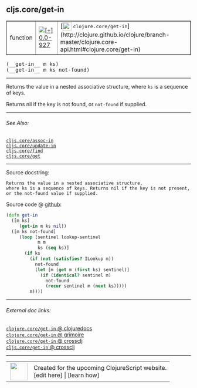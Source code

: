 ## cljs.core/get-in



 <table border="1">
<tr>
<td>function</td>
<td><a href="https://github.com/cljsinfo/cljs-api-docs/tree/0.0-927"><img valign="middle" alt="[+] 0.0-927" title="Added in 0.0-927" src="https://img.shields.io/badge/+-0.0--927-lightgrey.svg"></a> </td>
<td>
[<img height="24px" valign="middle" src="http://i.imgur.com/1GjPKvB.png"> <samp>clojure.core/get-in</samp>](http://clojure.github.io/clojure/branch-master/clojure.core-api.html#clojure.core/get-in)
</td>
</tr>
</table>


 <samp>
(__get-in__ m ks)<br>
</samp>
 <samp>
(__get-in__ m ks not-found)<br>
</samp>

---

Returns the value in a nested associative structure, where `ks` is a sequence of
keys.

Returns nil if the key is not found, or `not-found` if supplied.

---


###### See Also:

[`cljs.core/assoc-in`](cljs.core_assoc-in.md)<br>
[`cljs.core/update-in`](cljs.core_update-in.md)<br>
[`cljs.core/find`](cljs.core_find.md)<br>
[`cljs.core/get`](cljs.core_get.md)<br>

---


Source docstring:

```
Returns the value in a nested associative structure,
where ks is a sequence of keys. Returns nil if the key is not present,
or the not-found value if supplied.
```


Source code @ [github](https://github.com/clojure/clojurescript/blob/r1820/src/cljs/cljs/core.cljs#L2983-L3002):

```clj
(defn get-in
  ([m ks]
     (get-in m ks nil))
  ([m ks not-found]
     (loop [sentinel lookup-sentinel
            m m
            ks (seq ks)]
       (if ks
         (if (not (satisfies? ILookup m))
           not-found
           (let [m (get m (first ks) sentinel)]
             (if (identical? sentinel m)
               not-found
               (recur sentinel m (next ks)))))
         m))))
```

<!--
Repo - tag - source tree - lines:

 <pre>
clojurescript @ r1820
└── src
    └── cljs
        └── cljs
            └── <ins>[core.cljs:2983-3002](https://github.com/clojure/clojurescript/blob/r1820/src/cljs/cljs/core.cljs#L2983-L3002)</ins>
</pre>

-->

---



###### External doc links:

[`clojure.core/get-in` @ clojuredocs](http://clojuredocs.org/clojure.core/get-in)<br>
[`clojure.core/get-in` @ grimoire](http://conj.io/store/v1/org.clojure/clojure/1.7.0-beta3/clj/clojure.core/get-in/)<br>
[`clojure.core/get-in` @ crossclj](http://crossclj.info/fun/clojure.core/get-in.html)<br>
[`cljs.core/get-in` @ crossclj](http://crossclj.info/fun/cljs.core.cljs/get-in.html)<br>

---

 <table>
<tr><td>
<img valign="middle" align="right" width="48px" src="http://i.imgur.com/Hi20huC.png">
</td><td>
Created for the upcoming ClojureScript website.<br>
[edit here] | [learn how]
</td></tr></table>

[edit here]:https://github.com/cljsinfo/cljs-api-docs/blob/master/cljsdoc/cljs.core_get-in.cljsdoc
[learn how]:https://github.com/cljsinfo/cljs-api-docs/wiki/cljsdoc-files

<!--

This information was too distracting to show to readers, but I'll leave it
commented here since it is helpful to:

- pretty-print the data used to generate this document
- and show how to retrieve that data



The API data for this symbol:

```clj
{:description "Returns the value in a nested associative structure, where `ks` is a sequence of\nkeys.\n\nReturns nil if the key is not found, or `not-found` if supplied.",
 :ns "cljs.core",
 :name "get-in",
 :signature ["[m ks]" "[m ks not-found]"],
 :history [["+" "0.0-927"]],
 :type "function",
 :related ["cljs.core/assoc-in"
           "cljs.core/update-in"
           "cljs.core/find"
           "cljs.core/get"],
 :full-name-encode "cljs.core_get-in",
 :source {:code "(defn get-in\n  ([m ks]\n     (get-in m ks nil))\n  ([m ks not-found]\n     (loop [sentinel lookup-sentinel\n            m m\n            ks (seq ks)]\n       (if ks\n         (if (not (satisfies? ILookup m))\n           not-found\n           (let [m (get m (first ks) sentinel)]\n             (if (identical? sentinel m)\n               not-found\n               (recur sentinel m (next ks)))))\n         m))))",
          :title "Source code",
          :repo "clojurescript",
          :tag "r1820",
          :filename "src/cljs/cljs/core.cljs",
          :lines [2983 3002]},
 :full-name "cljs.core/get-in",
 :clj-symbol "clojure.core/get-in",
 :docstring "Returns the value in a nested associative structure,\nwhere ks is a sequence of keys. Returns nil if the key is not present,\nor the not-found value if supplied."}

```

Retrieve the API data for this symbol:

```clj
;; from Clojure REPL
(require '[clojure.edn :as edn])
(-> (slurp "https://raw.githubusercontent.com/cljsinfo/cljs-api-docs/catalog/cljs-api.edn")
    (edn/read-string)
    (get-in [:symbols "cljs.core/get-in"]))
```

-->

